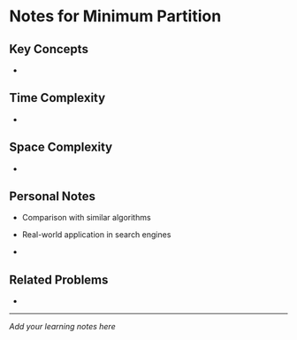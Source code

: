 # Notes for Minimum Partition

## Key Concepts

- 

## Time Complexity

- 

## Space Complexity

- 

## Personal Notes

- Comparison with similar algorithms

- Real-world application in search engines

- 

## Related Problems

- 

---

*Add your learning notes here*
